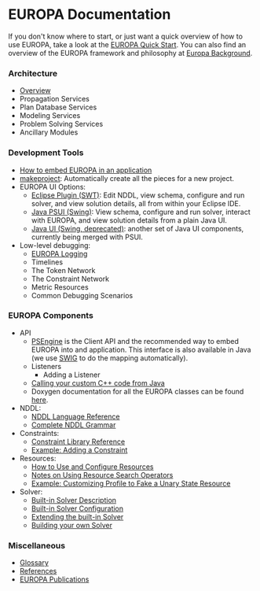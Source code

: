 # EUROPA Documentation #
If you don't know where to start, or just want a quick overview of how to use EUROPA, take a look at the [EUROPA Quick Start](QuickStart.md).  You can also find an overview of the EUROPA framework and philosophy at [Europa Background](EuropaBackground.md).

### Architecture ###
  * [Overview](ArchitectureOverview.md)
  * Propagation Services
  * Plan Database Services
  * Modeling Services
  * Problem Solving Services
  * Ancillary Modules

### Development Tools ###
  * [How to embed EUROPA in an application](EmbeddingEUROPA.md)
  * [makeproject](MakeprojectPage.md):  Automatically create all the pieces for a new project.
  * EUROPA UI Options:
    * [Eclipse Plugin (SWT)](EclipseIDE.md):  Edit NDDL, view schema, configure and run solver, and view solution details, all from within your Eclipse IDE.
    * [Java PSUI (Swing)](PSUIDocs.md): View schema, configure and run solver, interact with EUROPA, and view solution details from a plain Java UI.
    * [Java UI (Swing, deprecated)](SwingUI.md): another set of Java UI components, currently being merged with PSUI.
  * Low-level debugging:
    * [EUROPA Logging](DebugOutputManagement.md)
    * Timelines
    * The Token Network
    * The Constraint Network
    * Metric Resources
    * Common Debugging Scenarios

### EUROPA Components ###
  * API
    * [PSEngine](PSEngine.md) is the Client API and the recommended way to embed EUROPA into and application.  This interface is also available in Java (we use [SWIG](http://www.swig.org) to do the mapping automatically).
    * Listeners
      * Adding a Listener
    * [Calling your custom C++ code from Java](CwithJava.md)
    * Doxygen documentation for all the EUROPA classes can be found [here](https://babelfish.arc.nasa.gov/trac/europa/doxygen/).
  * NDDL:
    * [NDDL Language Reference](NDDLReference.md)
    * [Complete NDDL Grammar](http://code.google.com/p/europa-pso/source/browse/PLASMA/trunk/src/PLASMA/NDDL/base/antlr/NDDL3.g)
  * Constraints:
    * [Constraint Library Reference](ConstraintLibraryReference.md)
    * [Example: Adding a Constraint](CustomConstraints.md)
  * Resources:
    * [How to Use and Configure Resources](EuropaResources.md)
    * [Notes on Using Resource Search Operators](ResourceSearchNotes.md)
    * [Example: Customizing Profile to Fake a Unary State Resource](StateResourceExample.md)
  * Solver:
    * [Built-in Solver Description](SolverReference.md)
    * [Built-in Solver Configuration](PlannerCfg.md)
    * [Extending the built-in Solver](SolverExtensions.md)
    * [Building your own Solver](BuildingOwnSolver.md)


### Miscellaneous ###
  * [Glossary](DocGlossary.md)
  * [References](DocReferences.md)
  * [EUROPA Publications](EuropaPublications.md)